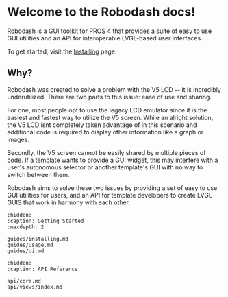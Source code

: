 # Welcome to the Robodash docs!

Robodash is a GUI toolkit for PROS 4 that provides a suite of easy to use GUI
utilities and an API for interoperable LVGL-based user interfaces.

To get started, visit the [Installing](guides/installing.md) page.

## Why?

Robodash was created to solve a problem with the V5 LCD -- it is incredibly
underutilized. There are two parts to this issue: ease of use and sharing.

For one, most people opt to use the legacy LCD emulator since it is the easiest
and fastest way to utilize the V5 screen. While an alright solution, the V5 LCD
isnt completely taken advantage of in this scenario and additional code is
required to display other information like a graph or images.

Secondly, the V5 screen cannot be easily shared by multiple pieces of code. If a
template wants to provide a GUI widget, this may interfere with a user's
autonomous selector or another template's GUI with no way to switch between
them.

Robodash aims to solve these two issues by providing a set of easy to use GUI
utilities for users, and an API for template developers to create LVGL GUIS that
work in harmony with each other.

```{toctree}
:hidden:
:caption: Getting Started
:maxdepth: 2

guides/installing.md
guides/usage.md
guides/ui.md

```

```{toctree}
:hidden:
:caption: API Reference

api/core.md
api/views/index.md
```

